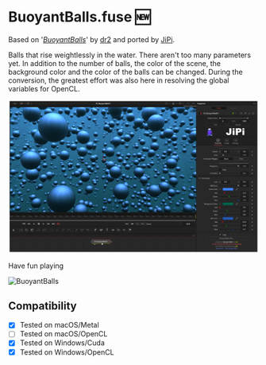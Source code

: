 # BuoyantBalls.fuse :new:

Based on '_[BuoyantBalls](https://www.shadertoy.com/view/MtsBW8)_' by [dr2](https://www.shadertoy.com/user/dr2) and ported by [JiPi](../../Site/Profiles/JiPi.md).

Balls that rise weightlessly in the water. There aren't too many parameters yet. In addition to the number of balls, the color of the scene, the background color and the color of the balls can be changed.
During the conversion, the greatest effort was also here in resolving the global variables for OpenCL.

[![BuoyantBalls](BuoyantBalls.png)](BuoyantBalls.fuse)



Have fun playing

![BuoyantBalls](https://user-images.githubusercontent.com/78935215/113590215-ab376e80-9632-11eb-9cf2-c632d25069df.gif)


## Compatibility
- [x] Tested on macOS/Metal
- [ ] Tested on macOS/OpenCL
- [x] Tested on Windows/Cuda
- [x] Tested on Windows/OpenCL
